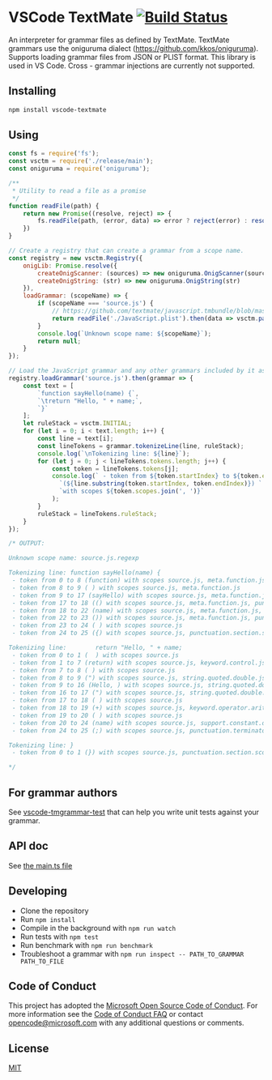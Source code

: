 # VSCode TextMate [![Build Status](https://dev.azure.com/ms/vscode-textmate/_apis/build/status/microsoft.vscode-textmate?branchName=master)](https://dev.azure.com/ms/vscode-textmate/_build/latest?definitionId=172&branchName=master)

An interpreter for grammar files as defined by TextMate. TextMate grammars use the oniguruma dialect (https://github.com/kkos/oniguruma). Supports loading grammar files from JSON or PLIST format. This library is used in VS Code. Cross - grammar injections are currently not supported.

## Installing

```sh
npm install vscode-textmate
```

## Using

```javascript
const fs = require('fs');
const vsctm = require('./release/main');
const oniguruma = require('oniguruma');

/**
 * Utility to read a file as a promise
 */
function readFile(path) {
    return new Promise((resolve, reject) => {
        fs.readFile(path, (error, data) => error ? reject(error) : resolve(data));
    })
}

// Create a registry that can create a grammar from a scope name.
const registry = new vsctm.Registry({
    onigLib: Promise.resolve({
        createOnigScanner: (sources) => new oniguruma.OnigScanner(sources),
        createOnigString: (str) => new oniguruma.OnigString(str)
    }),
    loadGrammar: (scopeName) => {
        if (scopeName === 'source.js') {
            // https://github.com/textmate/javascript.tmbundle/blob/master/Syntaxes/JavaScript.plist
            return readFile('./JavaScript.plist').then(data => vsctm.parseRawGrammar(data.toString()))
        }
        console.log(`Unknown scope name: ${scopeName}`);
        return null;
    }
});

// Load the JavaScript grammar and any other grammars included by it async.
registry.loadGrammar('source.js').then(grammar => {
    const text = [
        `function sayHello(name) {`,
        `\treturn "Hello, " + name;`,
        `}`
    ];
    let ruleStack = vsctm.INITIAL;
    for (let i = 0; i < text.length; i++) {
        const line = text[i];
        const lineTokens = grammar.tokenizeLine(line, ruleStack);
        console.log(`\nTokenizing line: ${line}`);
        for (let j = 0; j < lineTokens.tokens.length; j++) {
            const token = lineTokens.tokens[j];
            console.log(` - token from ${token.startIndex} to ${token.endIndex} ` +
              `(${line.substring(token.startIndex, token.endIndex)}) ` +
              `with scopes ${token.scopes.join(', ')}`
            );
        }
        ruleStack = lineTokens.ruleStack;
    }
});

/* OUTPUT:

Unknown scope name: source.js.regexp

Tokenizing line: function sayHello(name) {
 - token from 0 to 8 (function) with scopes source.js, meta.function.js, storage.type.function.js
 - token from 8 to 9 ( ) with scopes source.js, meta.function.js
 - token from 9 to 17 (sayHello) with scopes source.js, meta.function.js, entity.name.function.js
 - token from 17 to 18 (() with scopes source.js, meta.function.js, punctuation.definition.parameters.begin.js
 - token from 18 to 22 (name) with scopes source.js, meta.function.js, variable.parameter.function.js
 - token from 22 to 23 ()) with scopes source.js, meta.function.js, punctuation.definition.parameters.end.js
 - token from 23 to 24 ( ) with scopes source.js
 - token from 24 to 25 ({) with scopes source.js, punctuation.section.scope.begin.js

Tokenizing line:        return "Hello, " + name;
 - token from 0 to 1 (  ) with scopes source.js
 - token from 1 to 7 (return) with scopes source.js, keyword.control.js
 - token from 7 to 8 ( ) with scopes source.js
 - token from 8 to 9 (") with scopes source.js, string.quoted.double.js, punctuation.definition.string.begin.js
 - token from 9 to 16 (Hello, ) with scopes source.js, string.quoted.double.js
 - token from 16 to 17 (") with scopes source.js, string.quoted.double.js, punctuation.definition.string.end.js
 - token from 17 to 18 ( ) with scopes source.js
 - token from 18 to 19 (+) with scopes source.js, keyword.operator.arithmetic.js
 - token from 19 to 20 ( ) with scopes source.js
 - token from 20 to 24 (name) with scopes source.js, support.constant.dom.js
 - token from 24 to 25 (;) with scopes source.js, punctuation.terminator.statement.js

Tokenizing line: }
 - token from 0 to 1 (}) with scopes source.js, punctuation.section.scope.end.js

*/

```

## For grammar authors

See [vscode-tmgrammar-test](https://github.com/PanAeon/vscode-tmgrammar-test) that can help you write unit tests against your grammar.

## API doc

See [the main.ts file](./src/main.ts)

## Developing

* Clone the repository
* Run `npm install`
* Compile in the background with `npm run watch`
* Run tests with `npm test`
* Run benchmark with `npm run benchmark`
* Troubleshoot a grammar with `npm run inspect -- PATH_TO_GRAMMAR PATH_TO_FILE`

## Code of Conduct

This project has adopted the [Microsoft Open Source Code of Conduct](https://opensource.microsoft.com/codeofconduct/). For more information see the [Code of Conduct FAQ](https://opensource.microsoft.com/codeofconduct/faq/) or contact [opencode@microsoft.com](mailto:opencode@microsoft.com) with any additional questions or comments.


## License
[MIT](https://github.com/Microsoft/vscode-textmate/blob/master/LICENSE.md)

